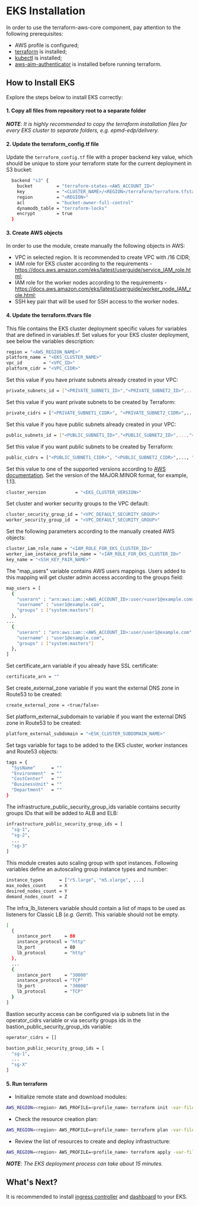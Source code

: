 # EKS Installation

In order to use the terraform-aws-core component, pay attention to the following prerequisites:

* AWS profile is configured;
* [terraform](https://www.terraform.io/downloads.html) is installed;
* [kubectl](https://kubernetes.io/docs/tasks/tools/install-kubectl/) is installed;
* [aws-aim-authenticator](https://docs.aws.amazon.com/eks/latest/userguide/install-aws-iam-authenticator.html) is installed before running terraform.

## How to Install EKS

Explore the steps below to install EKS correctly:

#### 1. Copy all files from repository root to a separate folder

_**NOTE**: It is highly recommended to copy the terraform installation files for every EKS cluster to separate folders, e.g. epmd-edp/delivery._

#### 2. Update the terraform_config.tf file

Update the `terraform_config.tf` file with a proper backend key value, which should be unique to store your terraform state for the current deployment in S3 bucket:

```bash
  backend "s3" {
    bucket         = "terraform-states-<AWS_ACCOUNT_ID>"
    key            = "<CLUSTER_NAME>/<REGION>/terraform/terraform.tfstate"
    region         = "<REGION>"
    acl            = "bucket-owner-full-control"
    dynamodb_table = "terraform-locks"
    encrypt        = true
  }
```

#### 3. Create AWS objects

In order to use the module, create manually the following objects in AWS:

* VPC in selected region. It is recommended to create VPC with /16 CIDR;
* IAM role for EKS cluster according to the requirements - https://docs.aws.amazon.com/eks/latest/userguide/service_IAM_role.html;
* IAM role for the worker nodes according to the requirements - https://docs.aws.amazon.com/eks/latest/userguide/worker_node_IAM_role.html;
* SSH key pair that will be used for SSH access to the worker nodes.

#### 4. Update the terraform.tfvars file

This file contains the EKS cluster deployment specific values for variables that are defined in variables.tf. 
Set values for your EKS cluster deployment, see below the variables description:

```bash
region = "<AWS_REGION_NAME>"
platform_name = "<EKS_CLUSTER_NAME>"
vpc_id        = "<VPC_ID>"
platform_cidr = "<VPC_CIDR>"
```

Set this value if you have private subnets already created in your VPC:
```bash
private_subnets_id = ["<PRIVATE_SUBNET1_ID>","<PRIVATE_SUBNET2_ID>",...,"<PRIVATE_SUBNETX_ID>"]
```
Set this value if you want private subnets to be created by Terraform:
```bash
private_cidrs = ["<PRIVATE_SUBNET1_CIDR>", "<PRIVATE_SUBNET2_CIDR>",..., "<PRIVATE_SUBNETX_CIDR>"]
```
Set this value if you have public subnets already created in your VPC:
```bash
public_subnets_id = ["<PUBLIC_SUBNET1_ID>","<PUBLIC_SUBNET2_ID>",...,"<PUBLIC_SUBNETX_ID>"]
```
Set this value if you want public subnets to be created by Terraform:
```bash
public_cidrs = ["<PUBLIC_SUBNET1_CIDR>", "<PUBLIC_SUBNET2_CIDR>",..., "<PUBLIC_SUBNETX_CIDR>"]
```
Set this value to one of the supported versions according to [AWS documentation](https://docs.aws.amazon.com/eks/latest/userguide/kubernetes-versions.html). 
Set the version of the MAJOR.MINOR format, for example, 1.13.
```bash
cluster_version           = "<EKS_CLUSTER_VERSION>"
```

Set cluster and worker security groups to the VPC default:
```bash
cluster_security_group_id = "<VPC_DEFAULT_SECURITY_GROUP>"
worker_security_group_id  = "<VPC_DEFAULT_SECURITY_GROUP>"
```

Set the following parameters according to the manually created AWS objects:
```bash
cluster_iam_role_name = "<IAM_ROLE_FOR_EKS_CLUSTER_ID>"
worker_iam_instance_profile_name = "<IAM_ROLE_FOR_EKS_CLUSTER_ID>"
key_name = "<SSH_KEY_PAIR_NAME>"
```

The "map_users" variable contains AWS users mappings. Users added to this mapping will get cluster admin access according to the groups field:
```bash
map_users = [
  {
    "userarn" : "arn:aws:iam::<AWS_ACCOUNT_ID>:user/<user1@example.com>",
    "username" : "user1@example.com",
    "groups" : ["system:masters"]
  },
...
  {
    "userarn" : "arn:aws:iam::<AWS_ACCOUNT_ID>:user/user1@example.com",
    "username" : "user1@example.com",
    "groups" : ["system:masters"]
  },
]
```

Set certificate_arn variable if you already have SSL certificate:
```bash
certificate_arn = ""
```
Set create_external_zone variable if you want the external DNS zone in Route53 to be created:
```bash
create_external_zone = <true/false>
```
Set platform_external_subdomain to variable if you want the external DNS zone in Route53 to be created:
```bash
platform_external_subdomain = "<ESK_CLUSTER_SUBDOMAIN_NAME>"
```

Set tags variable for tags to be added to the EKS cluster, worker instances and Route53 objects:
```bash
tags = {
  "SysName"      = ""
  "Environment"  = ""
  "CostCenter"   = ""
  "BusinessUnit" = ""
  "Department"   = ""
}
```

The infrastructure_public_security_group_ids variable contains security groups IDs that will be added to ALB and ELB: 
```bash
infrastructure_public_security_group_ids = [
  "sg-1",
  "sg-2", 
  ...
  "sg-3"
]
```

This module creates auto scaling group with spot instances. Following variables define an autoscaling group instance types and number:
``` bash
instance_types      = ["r5.large", "m5.xlarge", ...]
max_nodes_count     = X
desired_nodes_count = Y
demand_nodes_count  = Z
```

The infra_lb_listeners variable should contain a list of maps to be used as listeners for Classic LB (_e.g. Gerrit_). This variable should not be empty.
```bash
[
  {
    instance_port     = 80
    instance_protocol = "http"
    lb_port           = 80
    lb_protocol       = "http"
  },
  ...
  {
    instance_port     = "30000"
    instance_protocol = "TCP"
    lb_port           = "30000"
    lb_protocol       = "TCP"
  }
]
```

Bastion security access can be configured via ip subnets list in the operator_cidrs variable or via security groups ids in the bastion_public_security_group_ids variable:

```bash
operator_cidrs = []

bastion_public_security_group_ids = [
  "sg-1",
  ...
  "sg-X"
]
```

#### 5. Run terraform

* Initialize remote state and download modules:
```bash
AWS_REGION=<region> AWS_PROFILE=<profile_name> terraform init -var-file terraform.tfvars
```
* Check the resource creation plan:
```bash
AWS_REGION=<region> AWS_PROFILE=<profile_name> terraform plan -var-file terraform.tfvars
```
* Review the list of resources to create and deploy infrastructure:
```bash
AWS_REGION=<region> AWS_PROFILE=<profile_name> terraform apply -var-file terraform.tfvars
```

_**NOTE**: The EKS deployment process can take about 15 minutes._

What's Next?
--------------------
It is recommended to install [ingress controller](https://kubernetes.github.io/ingress-nginx/deploy/) and [dashboard](https://docs.aws.amazon.com/eks/latest/userguide/dashboard-tutorial.html) to your EKS.